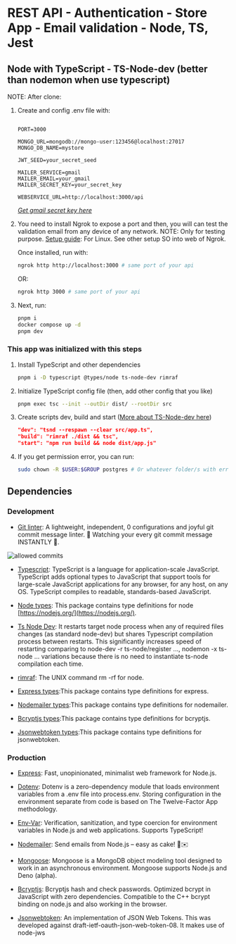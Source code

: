 # REST API - Authentication - Store App - Email validation - Node, TS, Jest

## Node with TypeScript - TS-Node-dev (better than nodemon when use typescript)

NOTE: After clone:

1. Create and config .env file with:

   ```text

   PORT=3000

   MONGO_URL=mongodb://mongo-user:123456@localhost:27017
   MONGO_DB_NAME=mystore

   JWT_SEED=your_secret_seed

   MAILER_SERVICE=gmail
   MAILER_EMAIL=your_gmail
   MAILER_SECRET_KEY=your_secret_key

   WEBSERVICE_URL=http://localhost:3000/api
   ```

   _[Get gmail secret key here](https://myaccount.google.com/u/0/apppasswords)_

2. You need to install Ngrok to expose a port and then, you will can test the validation email from any device of any network.
   NOTE: Only for testing purpose.
   [Setup guide](https://dashboard.ngrok.com/get-started/setup/linux): For Linux. See other setup SO into web of Ngrok.

   Once installed, run with:

   ```sh
   ngrok http http://localhost:3000 # same port of your api
   ```

   OR:

   ```sh
   ngrok http 3000 # same port of your api
   ```

3. Next, run:

   ```sh
   pnpm i
   docker compose up -d
   pnpm dev
   ```

### This app was initialized with this steps

1. Install TypeScript and other dependencies

   ```sh
   pnpm i -D typescript @types/node ts-node-dev rimraf
   ```

2. Initialize TypeScript config file (then, add other config that you like)

   ```sh
   pnpm exec tsc --init --outDir dist/ --rootDir src
   ```

3. Create scripts dev, build and start ([More about TS-Node-dev here](https://www.npmjs.com/package/ts-node-dev))

   ```JSON
   "dev": "tsnd --respawn --clear src/app.ts",
   "build": "rimraf ./dist && tsc",
   "start": "npm run build && node dist/app.js"
   ```

4. If you get permission error, you can run:

   ```sh
   sudo chown -R $USER:$GROUP postgres # Or whatever folder/s with error
   ```

## Dependencies

### Development

- [Git linter](https://www.npmjs.com/package/git-commit-msg-linter): A lightweight, independent, 0 configurations and joyful git commit message linter. 👀 Watching your every git commit message INSTANTLY 🚀.

![allowed commits](https://raw.githubusercontent.com/legend80s/commit-msg-linter/master/assets/demo-7-compressed.png)

- [Typescript](https://www.npmjs.com/package/typescript): TypeScript is a language for application-scale JavaScript. TypeScript adds optional types to JavaScript that support tools for large-scale JavaScript applications for any browser, for any host, on any OS. TypeScript compiles to readable, standards-based JavaScript.

- [Node types](https://www.npmjs.com/package/@types/node): This package contains type definitions for node [https://nodejs.org/](https://nodejs.org/).

- [Ts Node Dev](https://www.npmjs.com/package/ts-node-dev): It restarts target node process when any of required files changes (as standard node-dev) but shares Typescript compilation process between restarts. This significantly increases speed of restarting comparing to node-dev -r ts-node/register ..., nodemon -x ts-node ... variations because there is no need to instantiate ts-node compilation each time.

- [rimraf](https://www.npmjs.com/package/rimraf): The UNIX command rm -rf for node.

- [Express types](https://www.npmjs.com/package/@types/express):This package contains type definitions for express.

- [Nodemailer types](https://www.npmjs.com/package/@types/nodemailer):This package contains type definitions for nodemailer.
- [Bcryptjs types](https://www.npmjs.com/package/@types/bcryptjs):This package contains type definitions for bcryptjs.
- [Jsonwebtoken types](https://www.npmjs.com/package/@types/jsonwebtoken):This package contains type definitions for jsonwebtoken.

### Production

- [Express](https://www.npmjs.com/package/express): Fast, unopinionated, minimalist web framework for Node.js.

- [Dotenv](https://www.npmjs.com/package/dotenv): Dotenv is a zero-dependency module that loads environment variables from a .env file into process.env. Storing configuration in the environment separate from code is based on The Twelve-Factor App methodology.

- [Env-Var](https://www.npmjs.com/package/env-var): Verification, sanitization, and type coercion for environment variables in Node.js and web applications. Supports TypeScript!

- [Nodemailer](https://www.npmjs.com/package/nodemailer): Send emails from Node.js – easy as cake! 🍰✉️

- [Mongoose](https://www.npmjs.com/package/mongoose): Mongoose is a MongoDB object modeling tool designed to work in an asynchronous environment. Mongoose supports Node.js and Deno (alpha).

- [Bcryptjs](https://www.npmjs.com/package/bcryptjs): Bcryptjs hash and check passwords. Optimized bcrypt in JavaScript with zero dependencies. Compatible to the C++ bcrypt binding on node.js and also working in the browser.
- [Jsonwebtoken](https://www.npmjs.com/package/jsonwebtoken): An implementation of JSON Web Tokens.
  This was developed against draft-ietf-oauth-json-web-token-08. It makes use of node-jws
